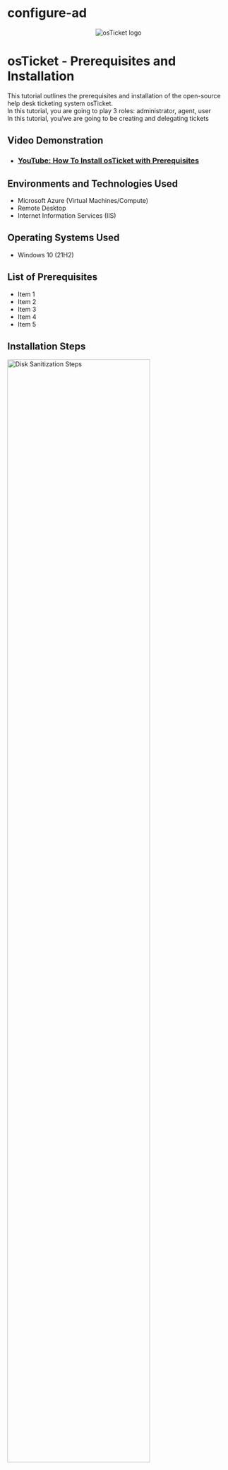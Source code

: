 # configure-ad

<p align="center">
<img src="https://i.imgur.com/Clzj7Xs.png" alt="osTicket logo"/>
</p>

<h1>osTicket - Prerequisites and Installation</h1>
This tutorial outlines the prerequisites and installation of the open-source help desk ticketing system osTicket.<br />
In this tutorial, you are going to play 3 roles:  administrator, agent, user <br>
In this tutorial, you/we are going to be creating and delegating tickets <br>

<h2>Video Demonstration</h2>

- ### [YouTube: How To Install osTicket with Prerequisites](https://www.youtube.com)

<h2>Environments and Technologies Used</h2>

- Microsoft Azure (Virtual Machines/Compute)
- Remote Desktop
- Internet Information Services (IIS)

<h2>Operating Systems Used </h2>

- Windows 10</b> (21H2)

<h2>List of Prerequisites</h2>

- Item 1
- Item 2
- Item 3
- Item 4
- Item 5

<h2>Installation Steps</h2>

<p>
<img src="https://i.imgur.com/DJmEXEB.png" height="80%" width="80%" alt="Disk Sanitization Steps"/>
</p>
<p>
<strong>Setup Resources in Azure</strong>
Create the Domain Controller VM (Windows Server 2022) named “DC-1”
Take note of the Resource Group and Virtual Network (Vnet) that get created at this time
Set Domain Controller’s NIC Private IP address to be static
Create the Client VM (Windows 10) named “Client-1”. Use the same Resource Group and Vnet that was created in Step 1.a

  
<strong> Ensure Connectivity between the client and Domain Controller </strong>
Login to Client-1 with Remote Desktop and ping DC-1’s private IP address with ping -t <ip address> (perpetual ping) don't ping through powershell
Login to the Domain Controller and enable ICMPv4 in on the local windows Firewall - There's 2 ICMPv4's. Enable rule for both to work.
Check back at Client-1 to see the ping succeed

<strong> Install Active Directory </strong>
Login to DC-1 and install Active Directory Domain Services
Promote as a DC: Setup a new forest as mydomain.com (can be anything, just remember what it is)
Restart and then log back into DC-1 as user: mydomain.com\labuser (the black slash matters!!! If you use a forward slash (/), it will not work!)

<strong> Create an Admin and Normal User Account in AD </strong>
In Active Directory Users and Computers (ADUC), create an Organizational Unit (OU) called “_EMPLOYEES”
Create a new OU named “_ADMINS”
Create a new employee named “Jane Doe” (same password) with the username of “jane_admin”
Add jane_admin to the “Domain Admins” Security Group
Log out/close the Remote Desktop connection to DC-1 and log back in as “mydomain.com\jane_admin”
User jane_admin as your admin account from now on


<strong> Join Client-1 to your domain (mydomain.com) </strong>
From the Azure Portal, set Client-1’s DNS settings to the DC’s Private IP address
From the Azure Portal, restart Client-1
Login to Client-1 (Remote Desktop) as the original local admin (labuser) and join it to the domain (computer will restart)
Login to the Domain Controller (Remote Desktop) and verify Client-1 shows up in Active Directory Users and Computers (ADUC) inside the “Computers” container on the root of the domain
Create a new OU named “_CLIENTS” and drag Client-1 into there (Step is not really necessary, just for organizational purposes. I guess I skipped this in the lab!)


<strong> Setup Remote Desktop for non-administrative users on Client-1 </strong>
Log into Client-1 as mydomain.com\jane_admin and open system properties
Click “Remote Desktop”
Allow “domain users” access to remote desktop
You can now log into Client-1 as a normal, non-administrative user now
Normally you’d want to do this with Group Policy that allows you to change MANY systems at once (maybe a future lab)

<strong> Create a bunch of additional users and attempt to log into client-1 with one of the users </strong>
Login to DC-1 as jane_admin
Open PowerShell_ise as an administrator
Create a new File and paste the contents of the script into it (https://github.com/joshmadakor1/AD_PS/blob/master/Generate-Names-Create-Users.ps1)
Run the script and observe the accounts being created
When finished, open ADUC and observe the accounts in the appropriate OU
attempt to log into Client-1 with one of the accounts (take note of the password in the script)

Finish.

<strong> SUMMARY (in my own words):</strong>  <br>
Create 2 VMs (1 Window 2022 [DC-1], 1 Window 10 [Client-1]) <br>
▪︎Can do <br> 
Change DC-1 NIC to static, <br> 
▪︎DC-1 > Networking > Network Interface > IP configurations > scroll down and click ipconfig > click static > Save <br> 
Login to DC-1's firewall (hint: type) and enable ICMPv4 traffic <br>
▪︎Enable - Start menu > type firewall > click option with 'Advanced Security' > Inbound Rules > widen screen so you can see Protocol tab > right click ICMPv4EchoRequests > Enable rule (there's two enable both of them in turn) <br>
Login to Client-1 and ping DC-1 to see if it worked <br>


<strong> DC-1 </strong>  
Install ADDS + setup forest <br>
Install ADDS - Service Manager > 'Add roles and features' > Only two buttons you should be clicking are 'Next' and 'Install' <br>
Set up new forest = Service manager > look at upper right on the left side of the word 'manage'; should see what looks like a flag and a triangle with an exclamation point in it, click it > Promote > Add a new forest > mydomain.com > J~S~2 <br>
Log back in as mydomain.com\labuser (because we have no jane_admin yet) <br>
Create an Admin account and a place to store all the users we'll create later <br>
  In Active Directory Users and Computers (ADUC), create an Organizational Unit (OU) called “_EMPLOYEES” <br>
&nbsp;&nbsp; Right click mydomain.com > New > Organizational Unit
(Underscore not mandatory in '_EMPLOYEES', but done for the lab)
  Create a new OU named “_ADMINS” <br>
&nbsp;&nbsp; 
  Create a new employee named “Jane Doe” (same password) with the username of “jane_admin” <br>
  DON'T FORGET to make jane_admin a “Domain Admin” (just because her name is in the Admin folder doesn't mean she's actually an Admin yet)  <br>
&nbsp;&nbsp; Right click '_ADMINS' > New > User
  Add jane_admin to the “Domain Admins” Security Group <br>
&nbsp;&nbsp; Right click jane_admin > Properties > Member of tab > type domain > Check names > Domain Admins > OK > Apply > OK 
  Log out/close the Remote Desktop connection to DC-1 and log back in as “mydomain.com\jane_admin” <br>
&nbsp;&nbsp; 
  User jane_admin as your admin account from now on <br>
<br>
  Now we'll be dealing with Client-1 <br>
<br>
<strong> CLIENT-1 </strong> <br>
&nbsp; Starting in Azure, go to DNS server and make it DC-1's private IP <br>
&nbsp; Get DC's Private IP address first (should be 10.0.0.x) <br>
&nbsp; Go to Client-1 > Networking > Network Interface > DNS servers > Custom > Paste DC-1's Private IP > Save <br>
&nbsp; Hit restart so it logs you out of Client-1 remote desktop <br>
&nbsp; Log back in as labuser (remember, we haven't joined it to any domain yet) <br>
&nbsp; Rename the PC (hint: Start > System) as mydomain.com\jane_admin <br>
&nbsp; Right click the start button > Systems > Rename this pc (advanced) > Change > Domain > type mydomain.com > then, username:mydomain.com\jane_admin + password:J~S~2 <br>
<br>
<strong> Remote Desktop for non-administrative users on Client-1 </strong>
&nbsp; Log into Client-1 as mydomain.com\jane_admin and open system properties <br>
&nbsp; Click “Remote Desktop” <br>
&nbsp; Allow “domain users” access to remote desktop <br>
&nbsp; You can now log into Client-1 as a normal, non-administrative user now <br>
&nbsp; Normally you’d want to do this with Group Policy that allows you to change MANY systems at once (maybe a future lab) <br>
<br>
<strong> Create a bunch of additional users and attempt to log into client-1 with one of the users </strong><br>
&nbsp; Login to DC-1 as jane_admin <br>
&nbsp; Open PowerShell_ise as an administrator <br>
&nbsp; Create a new File and paste the contents of the script into it (https://github.com/joshmadakor1/AD_PS/blob/master/Generate-Names-Create-Users.ps1) <br>
&nbsp; Run the script and observe the accounts being created <br>
&nbsp; When finished, open ADUC and observe the accounts in the appropriate OU <br>
&nbsp; attempt to log into Client-1 with one of the accounts (take note of the password in the script) <br>
<br>
Finish.


Use the simple list for the last part


</p>
<br />
<p>

</p>
<p>

</p>


<p>
<img src="https://i.imgur.com/DJmEXEB.png" height="80%" width="80%" alt="Disk Sanitization Steps"/>
</p>
<p>
Lorem ipsum dolor sit amet, consectetur adipiscing elit, sed do eiusmod tempor incididunt ut labore et dolore magna aliqua. Ut enim ad minim veniam, quis nostrud exercitation ullamco laboris nisi ut aliquip ex ea commodo consequat. Duis aute irure dolor in reprehenderit in voluptate velit esse cillum dolore eu fugiat nulla pariatur.
</p>
<br />

<p>
<img src="https://i.imgur.com/DJmEXEB.png" height="80%" width="80%" alt="Disk Sanitization Steps"/>
</p>
<p>
Lorem ipsum dolor sit amet, consectetur adipiscing elit, sed do eiusmod tempor incididunt ut labore et dolore magna aliqua. Ut enim ad minim veniam, quis nostrud exercitation ullamco laboris nisi ut aliquip ex ea commodo consequat. Duis aute irure dolor in reprehenderit in voluptate velit esse cillum dolore eu fugiat nulla pariatur.
</p>
<br />















